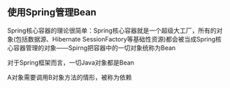 ## 使用Spring管理Bean
Spring核心容器的理论很简单：Spring核心容器就是一个超级大工厂，所有的对象(包括数据源、Hibernate SessionFactory等基础性资源)都会被当成Spring核心容器管理的对象——Spirng把容器中的一切对象统称为Bean  

对于Spring框架而言，一切Java对象都是Bean  

A对象需要调用B对象方法的情形，被称为依赖  

